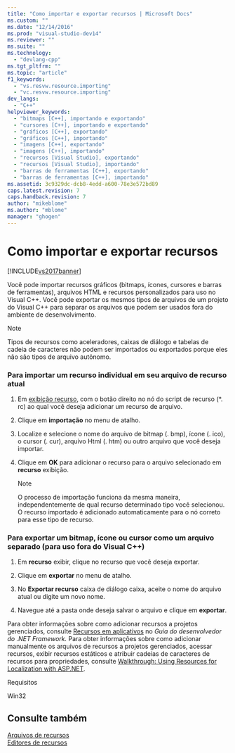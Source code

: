 ```yaml
---
title: "Como importar e exportar recursos | Microsoft Docs"
ms.custom: ""
ms.date: "12/14/2016"
ms.prod: "visual-studio-dev14"
ms.reviewer: ""
ms.suite: ""
ms.technology: 
  - "devlang-cpp"
ms.tgt_pltfrm: ""
ms.topic: "article"
f1_keywords: 
  - "vs.resvw.resource.importing"
  - "vc.resvw.resource.importing"
dev_langs: 
  - "C++"
helpviewer_keywords: 
  - "bitmaps [C++], importando e exportando"
  - "cursores [C++], importando e exportando"
  - "gráficos [C++], exportando"
  - "gráficos [C++], importando"
  - "imagens [C++], exportando"
  - "imagens [C++], importando"
  - "recursos [Visual Studio], exportando"
  - "recursos [Visual Studio], importando"
  - "barras de ferramentas [C++], exportando"
  - "barras de ferramentas [C++], importando"
ms.assetid: 3c9329dc-dcb8-4edd-a600-78e3e572bd89
caps.latest.revision: 7
caps.handback.revision: 7
author: "mikeblome"
ms.author: "mblome"
manager: "ghogen"
---
```

# Como importar e exportar recursos
[!INCLUDE[vs2017banner](../assembler/inline/includes/vs2017banner.md)]

Você pode importar recursos gráficos \(bitmaps, ícones, cursores e barras de ferramentas\), arquivos HTML e recursos personalizados para uso no Visual C\+\+.  Você pode exportar os mesmos tipos de arquivos de um projeto do Visual C\+\+ para separar os arquivos que podem ser usados fora do ambiente de desenvolvimento.  
  
> [!NOTE]
>  Tipos de recursos como aceleradores, caixas de diálogo e tabelas de cadeia de caracteres não podem ser importados ou exportados porque eles não são tipos de arquivo autônomo.  
  
### Para importar um recurso individual em seu arquivo de recurso atual  
  
1.  Em [exibição recurso](../windows/resource-view-window.md), com o botão direito no nó do script de recurso \(\*. rc\) ao qual você deseja adicionar um recurso de arquivo.  
  
2.  Clique em **importação** no menu de atalho.  
  
3.  Localize e selecione o nome do arquivo de bitmap \(. bmp\), ícone \(. ico\), o cursor \(. cur\), arquivo Html \(. htm\) ou outro arquivo que você deseja importar.  
  
4.  Clique em **OK** para adicionar o recurso para o arquivo selecionado em **recurso** exibição.  
  
    > [!NOTE]
    >  O processo de importação funciona da mesma maneira, independentemente de qual recurso determinado tipo você selecionou.  O recurso importado é adicionado automaticamente para o nó correto para esse tipo de recurso.  
  
### Para exportar um bitmap, ícone ou cursor como um arquivo separado \(para uso fora do Visual C\+\+\)  
  
1.  Em **recurso** exibir, clique no recurso que você deseja exportar.  
  
2.  Clique em **exportar** no menu de atalho.  
  
3.  No **Exportar recurso** caixa de diálogo caixa, aceite o nome do arquivo atual ou digite um novo nome.  
  
4.  Navegue até a pasta onde deseja salvar o arquivo e clique em **exportar**.  
  
 Para obter informações sobre como adicionar recursos a projetos gerenciados, consulte [Recursos em aplicativos](../Topic/Resources%20in%20Desktop%20Apps.md) no *Guia do desenvolvedor do .NET Framework.* Para obter informações sobre como adicionar manualmente os arquivos de recursos a projetos gerenciados, acessar recursos, exibir recursos estáticos e atribuir cadeias de caracteres de recursos para propriedades, consulte [Walkthrough: Using Resources for Localization with ASP.NET](../Topic/Walkthrough:%20Using%20Resources%20for%20Localization%20with%20ASP.NET.md).  
  
 Requisitos  
  
 Win32  
  
## Consulte também  
 [Arquivos de recursos](../mfc/resource-files-visual-studio.md)   
 [Editores de recursos](../mfc/resource-editors.md)